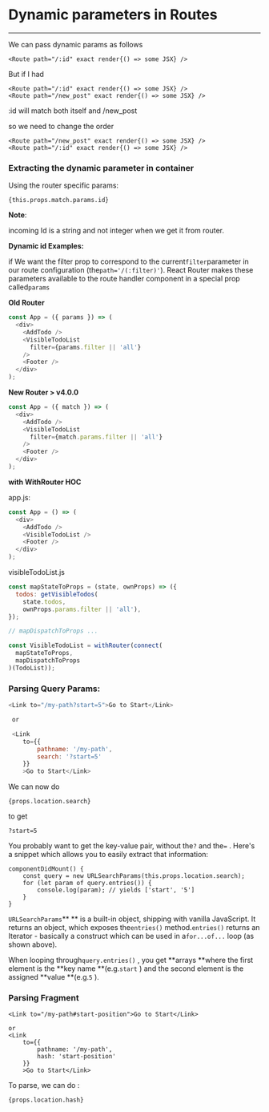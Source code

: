 # Dynamic parameters in Routes

---

We can pass dynamic params as follows

```
<Route path="/:id" exact render{() => some JSX} />
```

But if I had

```
<Route path="/:id" exact render{() => some JSX} />
<Route path="/new_post" exact render{() => some JSX} />
```

:id will match both itself and /new\_post

so we need to change the order

```
<Route path="/new_post" exact render{() => some JSX} />
<Route path="/:id" exact render{() => some JSX} />
```

### Extracting the dynamic parameter in container

Using the router specific params:

```
{this.props.match.params.id}
```

**Note**:

incoming Id is a string and not  integer when we get it from router.

**Dynamic id Examples:**

if We want the filter prop to correspond to the current`filter`parameter in our route configuration \(the`path='/(:filter)'`\). React Router makes these parameters available to the route handler component in a special prop called`params`

**Old Router**

```js
const App = ({ params }) => (
  <div>
    <AddTodo />
    <VisibleTodoList
      filter={params.filter || 'all'}
    />
    <Footer />
  </div>
);
```

**New Router &gt; v4.0.0**

```js
const App = ({ match }) => (
  <div>
    <AddTodo />
    <VisibleTodoList
      filter={match.params.filter || 'all'}
    />
    <Footer />
  </div>
);
```

**with WithRouter HOC**

app.js:

```js
const App = () => (
  <div>
    <AddTodo />
    <VisibleTodoList />
    <Footer />
  </div>
);
```

visibleTodoList.js

```js
const mapStateToProps = (state, ownProps) => ({
  todos: getVisibleTodos(
    state.todos,
    ownProps.params.filter || 'all'),
});

// mapDispatchToProps ...

const VisibleTodoList = withRouter(connect(
  mapStateToProps,
  mapDispatchToProps
)(TodoList));
```

### Parsing Query Params:

```js
<Link to="/my-path?start=5">Go to Start</Link> 

 or 

 <Link 
    to={‌{
        pathname: '/my-path',
        search: '?start=5'
    }}
    >Go to Start</Link>
```

We can now do

```
{props.location.search}
```

to get

`?start=5`

You probably want to get the key-value pair, without the`?`  and the`=` . Here's a snippet which allows you to easily extract that information:

```
componentDidMount() {
    const query = new URLSearchParams(this.props.location.search);
    for (let param of query.entries()) {
        console.log(param); // yields ['start', '5']
    }
}
```

`URLSearchParams`** ** is a built-in object, shipping with vanilla JavaScript. It returns an object, which exposes the`entries()`  method.`entries()`  returns an Iterator - basically a construct which can be used in a`for...of...`  loop \(as shown above\).

When looping through`query.entries()` , you get **arrays **where the first element is the **key name **\(e.g.`start` \) and the second element is the assigned **value **\(e.g.`5` \).

### Parsing Fragment

```
<Link to="/my-path#start-position">Go to Start</Link> 

or 
<Link 
    to={‌{
        pathname: '/my-path',
        hash: 'start-position'
    }}
    >Go to Start</Link>
```

To parse, we can do :

```
{props.location.hash}
```



